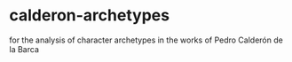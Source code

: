 # calderon-archetypes
for the analysis of character archetypes in the works of Pedro Calderón de la Barca
